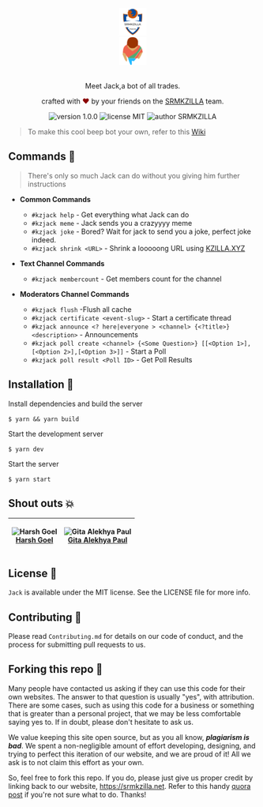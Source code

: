 <div align="center">
  <img alt="SRMKZILLA Logo" src="docs/srmkzilla_logo.png" height="56" />
</div>
<div align="center">
  <img alt="kzilla-xyz Logo" src="docs/jack_logo.png" height="56" />
</div>

<br>
<p align="center">
Meet Jack,a bot of all trades.
</p>
<p align="center">
crafted with <span style="color: #8b0000;">&hearts;</span> by your friends on the <a href="https://srmkzilla.net">SRMKZILLA</a> team.
</p>
<p align="center">
    <img src="https://img.shields.io/badge/version-1.0.0-yellowgreen" alt="version 1.0.0"/>
    <img src="https://img.shields.io/badge/license-MIT-brightgreen" alt="license MIT"/>
    <img src="https://img.shields.io/badge/author-SRMKZILLA-orange" alt="author SRMKZILLA"/>
</p>

> To make this cool beep bot your own, refer to this [Wiki](https://github.com/srm-kzilla/jack/wiki/Make-Jack-your-own)

## Commands 🔧

> There's only so much Jack can do without you giving him further instructions

- **Common Commands**

  - `#kzjack help` - Get everything what Jack can do
  - `#kzjack meme` - Jack sends you a crazyyyy meme
  - `#kzjack joke` - Bored? Wait for jack to send you a joke, perfect joke indeed.
  - `#kzjack shrink <URL>` - Shrink a looooong URL using [KZILLA.XYZ](https://kzilla.xyz/)

- **Text Channel Commands**

  - `#kzjack membercount` - Get members count for the channel

- **Moderators Channel Commands**

  - `#kzjack flush` -Flush all cache
  - `#kzjack certificate <event-slug>` - Start a certificate thread
  - `#kzjack announce <? here|everyone > <channel> {<?title>} <description>` - Announcements
  - `#kzjack poll create <channel> {<Some Question>} [[<Option 1>],[<Option 2>],[<Option 3>]]` - Start a Poll
  - `#kzjack poll result <Poll ID>` - Get Poll Results

## Installation 🔧

Install dependencies and build the server

```
$ yarn && yarn build
```

Start the development server

```
$ yarn dev
```

Start the server

```
$ yarn start
```

## Shout outs 💥

| <p align="center">![Harsh Goel](https://github.com/harshgoel05.png?size=128)<br>[Harsh Goel](https://github.com/harshgoel05)</p> | <p align="center">![Gita Alekhya Paul](https://github.com/gitaalekhyapaul.png?size=128)<br>[Gita Alekhya Paul](https://github.com/gitaalekhyapaul)</p> |
| -------------------------------------------------------------------------------------------------------------------------------- | ------------------------------------------------------------------------------------------------------------------------------------------------------ |

## License 📜

`Jack` is available under the MIT license. See the LICENSE file for more info.

## Contributing 🤝

Please read `Contributing.md` for details on our code of conduct, and the process for submitting pull requests to us.

## Forking this repo 🚨

Many people have contacted us asking if they can use this code for their own websites. The answer to that question is usually "yes", with attribution. There are some cases, such as using this code for a business or something that is greater than a personal project, that we may be less comfortable saying yes to. If in doubt, please don't hesitate to ask us.

We value keeping this site open source, but as you all know, _**plagiarism is bad**_. We spent a non-negligible amount of effort developing, designing, and trying to perfect this iteration of our website, and we are proud of it! All we ask is to not claim this effort as your own.

So, feel free to fork this repo. If you do, please just give us proper credit by linking back to our website, https://srmkzilla.net. Refer to this handy [quora post](https://www.quora.com/Is-it-bad-to-copy-other-peoples-code) if you're not sure what to do. Thanks!
